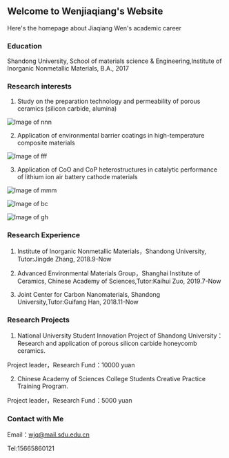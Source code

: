 ## Welcome to Wenjiaqiang's Website

Here's the homepage about Jiaqiang Wen's academic career

### Education

Shandong University, School of materials science & Engineering,Institute of Inorganic Nonmetallic Materials, B.A., 2017

### Research interests

1. Study on the preparation technology and permeability of porous ceramics (silicon carbide, alumina)

![Image of nnn](https://github.com/NeedleCandy/Wen-Jiaqiang.github.io/blob/master/nnn.jpg)

2. Application of environmental barrier coatings in high-temperature composite materials

![Image of fff](https://github.com/NeedleCandy/Wen-Jiaqiang.github.io/blob/master/fff.png)

3. Application of CoO and CoP heterostructures in catalytic performance of lithium ion air battery cathode materials

![Image of mmm](https://github.com/NeedleCandy/Wen-Jiaqiang.github.io/blob/master/mmm.png)

![Image of bc](https://github.com/NeedleCandy/Wen-Jiaqiang.github.io/blob/master/bc.png)

![Image of gh](https://github.com/NeedleCandy/Wen-Jiaqiang.github.io/blob/master/gh.png)

### Research Experience

1. Institute of Inorganic Nonmetallic Materials，Shandong University, Tutor:Jingde Zhang, 2018.9-Now

2. Advanced Environmental Materials Group，Shanghai Institute of Ceramics, Chinese Academy of Sciences,Tutor:Kaihui Zuo, 2019.7-Now

3. Joint Center for Carbon Nanomaterials, Shandong University,Tutor:Guifang Han, 2018.11-Now

### Research Projects

1. National University Student Innovation Project of Shandong University：Research and application of porous silicon carbide honeycomb ceramics.

 Project leader，Research Fund：10000 yuan

2. Chinese Academy of Sciences College Students Creative Practice Training Program.

 Project leader，Research Fund：5000 yuan

### Contact with Me

Email：wjq@mail.sdu.edu.cn

Tel:15665860121
